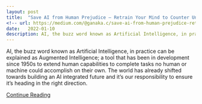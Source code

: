 ```yaml
---
layout: post
title:  "Save AI from Human Prejudice — Retrain Your Mind to Counter Unconscious Bias"
<!-- url: https://medium.com/@ganaka.c/save-ai-from-human-prejudice-retrain-your-mind-to-counter-unconscious-bias-34e449130300 -->
date:   2022-01-10
description: AI, the buzz word known as Artificial Intelligence, in practice can be explained as Augmented Intelligence; a tool that has been in development since 1950s to extend human capabilities to complete tasks no human or machine could accomplish on their own. The world has already shifted towards building an AI integrated future and it’s our responsibility to ensure it’s heading in the right direction.<br> <a class="article-link" href="https://medium.com/@ganaka.c/save-ai-from-human-prejudice-retrain-your-mind-to-counter-unconscious-bias-34e449130300" target="_blank">Continue Reading</a>
---
```


<p>AI, the buzz word known as Artificial Intelligence, in practice can be explained as Augmented Intelligence; a tool that has been in development since 1950s to extend human capabilities to complete tasks no human or machine could accomplish on their own. The world has already shifted towards building an AI integrated future and it’s our responsibility to ensure it’s heading in the right direction.</p>
<a class="article-link" href="https://medium.com/@ganaka.c/save-ai-from-human-prejudice-retrain-your-mind-to-counter-unconscious-bias-34e449130300" target="_blank">Continue Reading</a>

<!-- <img src="/assets/img/1Ganaka_Chandrakumara.png" alt=""> -->

